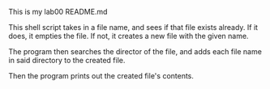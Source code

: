 This is my lab00 README.md

This shell script takes in a file name, and sees if that file exists already. If it does, it empties the file. If not, it creates a new file with the given name.

The program then searches the director of the file, and adds each file name in said directory to the created file.

Then the program prints out the created file's contents.

